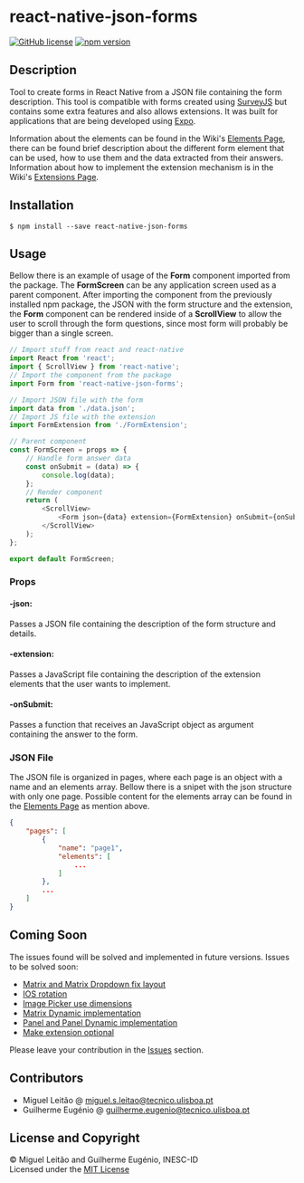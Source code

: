 # react-native-json-forms
[![GitHub license](https://img.shields.io/badge/license-MIT-red.svg)](LICENSE)
[![npm version](https://img.shields.io/npm/v/react-native-json-forms.svg?style=flat)](https://www.npmjs.com/package/react-native-json-forms)

## Description
Tool to create forms in React Native from a JSON file containing the form description. This tool is compatible with forms created using [SurveyJS](https://surveyjs.io/) but contains some extra features and also allows extensions. It was built for applications that are being developed using [Expo](https://expo.io/).

Information about the elements can be found in the Wiki's [Elements Page](https://github.com/mleitao27/react-native-json-forms/wiki/Elements), there can be found brief description about the different form element that can be used, how to use them and the data extracted from their answers. Information about how to implement the extension mechanism is in the Wiki's [Extensions Page](https://github.com/mleitao27/react-native-json-forms/wiki/Extensions).

## Installation
```
$ npm install --save react-native-json-forms
```

## Usage
Bellow there is an example of usage of the **Form** component imported from the package. The **FormScreen** can be any application screen used as a parent component. After importing the component from the previously installed npm package, the JSON with the form structure and the extension, the **Form** component can be rendered inside of a **ScrollView** to allow the user to scroll through the form questions, since most form will probably be bigger than a single screen.
```javascript
// Import stuff from react and react-native
import React from 'react';
import { ScrollView } from 'react-native';
// Import the component from the package
import Form from 'react-native-json-forms';

// Import JSON file with the form
import data from './data.json';
// Import JS file with the extension
import FormExtension from './FormExtension';

// Parent component
const FormScreen = props => {
    // Handle form answer data
    const onSubmit = (data) => {
        console.log(data);
    };
    // Render component
    return (
        <ScrollView>
            <Form json={data} extension={FormExtension} onSubmit={onSubmit} />
        </ScrollView>
    );
};

export default FormScreen;
```

### Props
#### -json:
Passes a JSON file containing the description of the form structure and details.  
#### -extension:
Passes a JavaScript file containing the description of the extension elements that the user wants to implement.
#### -onSubmit:
Passes a function that receives an JavaScript object as argument containing the answer to the form.
### JSON File
The JSON file is organized in pages, where each page is an object with a name and an elements array. Bellow there is a snipet with the json structure with only one page. Possible content for the elements array can be found in the [Elements Page](https://github.com/mleitao27/react-native-json-forms/wiki/Elements) as mention above. 
```json
{
    "pages": [
        {
            "name": "page1",
            "elements": [
                ...
            ]
        },
        ...
    ]
}
```

## Coming Soon
The issues found will be solved and implemented in future versions. Issues to be solved soon:
- [Matrix and Matrix Dropdown fix layout](https://github.com/mleitao27/react-native-json-forms/issues/1)
- [IOS rotation](https://github.com/mleitao27/react-native-json-forms/issues/2)
- [Image Picker use dimensions](https://github.com/mleitao27/react-native-json-forms/issues/3)
- [Matrix Dynamic implementation](https://github.com/mleitao27/react-native-json-forms/issues/6)
- [Panel and Panel Dynamic implementation](https://github.com/mleitao27/react-native-json-forms/issues/7)
- [Make extension optional](https://github.com/mleitao27/react-native-json-forms/issues/8)

Please leave your contribution in the [Issues](https://github.com/mleitao27/react-native-json-forms/issues) section.

## Contributors
- Miguel Leitão @ <miguel.s.leitao@tecnico.ulisboa.pt>
- Guilherme Eugénio @ <guilherme.eugenio@tecnico.ulisboa.pt>

## License and Copyright
© Miguel Leitão and Guilherme Eugénio, INESC-ID  
Licensed under the [MIT License](LICENSE)
